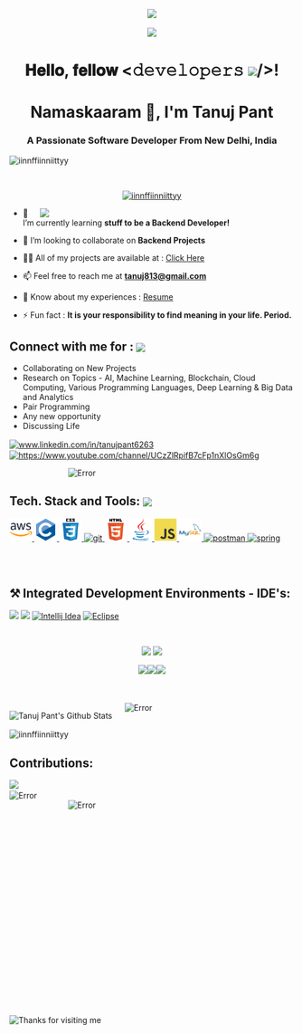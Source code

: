 <p align="center" >
  <img height=150px src="https://raw.githubusercontent.com/BhuvaneshHingal/BhuvaneshHingal/master/icon/Olaf.gif" />
 </p>
<p align= "center"><img  src="https://readme-typing-svg.herokuapp.com?font=Courier&color=1e90ff&size=40&center=true&vCenter=true&width=1200&height=70&lines=Heya%2C+I'm+Tanuj;Student%2C+Life+Long+Learner%2C+Web+Developer;Always+happy+to+help!;Thank+you+so+much+for+visiting+this+tiny+space!"/>
  </p>
<h1 align="center">𝐇𝐞𝐥𝐥𝐨, 𝐟𝐞𝐥𝐥𝐨𝐰 <𝚍𝚎𝚟𝚎𝚕𝚘𝚙𝚎𝚛𝚜 <img src="https://raw.githubusercontent.com/lostgirljourney/lostgirljourney/master/assets/gifs/Earth.gif" width="24px">/>!</h1>
<h1 align="center">Namaskaaram 🙏, I'm Tanuj Pant</h1>
<h3 align="center">A Passionate Software Developer From New Delhi, India</h3>

<p align="left"> <img src="https://komarev.com/ghpvc/?username=iinnffiinniittyy&label=Profile%20views&color=0e75b6&style=flat" alt="iinnffiinniittyy" /> </p>
<br>
<p align="center"> <a href="https://github.com/ryo-ma/github-profile-trophy"><img src="https://github-profile-trophy.vercel.app/?username=iinnffiinniittyy" alt="iinnffiinniittyy" /></a> </p>

<img align="right"  width="450" src="https://media.giphy.com/media/3o7qE1YN7aBOFPRw8E/giphy.gif">

- 🌱 I’m currently learning **stuff to be a Backend Developer!**

- 👯 I’m looking to collaborate on **Backend Projects**

- 👨‍💻 All of my projects are available at : [Click Here](https://iinnffiinniittyy.github.io/)

- 📫 Feel free to reach me at **tanuj813@gmail.com**

- 📄 Know about my experiences : [Resume](https://drive.google.com/file/d/1FjvviFTQ3BuzjNghrkKkGj5KOHUjiVNk/view?usp=sharing)

- ⚡ Fun fact :  **It is your responsibility to find meaning in your life. Period.**

## Connect with me for : <img align="center" src="https://github.com/CyberBoyAyush/CyberBoyAyush/raw/master/gifs/Handshake.gif" height="45px" style="max-width:100%;">
  - Collaborating on New Projects
  - Research on Topics - AI, Machine Learning, Blockchain, Cloud Computing, Various Programming Languages, Deep Learning & Big Data and Analytics
  - Pair Programming
  - Any new opportunity 
  - Discussing Life  

<p align="left">
<a href="https://www.linkedin.com/in/tanujpant6263" target="blank"><img align="center" src="https://raw.githubusercontent.com/rahuldkjain/github-profile-readme-generator/master/src/images/icons/Social/linked-in-alt.svg" alt="www.linkedin.com/in/tanujpant6263" height="30" width="40" /></a>
<a href="https://www.youtube.com/channel/UCzZlRpifB7cFp1nXlOsGm6g" target="blank"><img align="center" src="https://raw.githubusercontent.com/rahuldkjain/github-profile-readme-generator/master/src/images/icons/Social/youtube.svg" alt="https://www.youtube.com/channel/UCzZlRpifB7cFp1nXlOsGm6g" height="30" width="40" /></a>
</p>
<img align="right" width="400" src="https://c.tenor.com/GfSX-u7VGM4AAAAC/coding.gif" alt="Error">
<br>
<h2 align="left">Tech. Stack and Tools: <img align="center" src="https://upload.wikimedia.org/wikipedia/commons/thumb/d/d6/Cat_Laptop_-_Idil_Keysan_-_Wikimedia_Giphy_stickers_2019.gif/1200px-Cat_Laptop_-_Idil_Keysan_-_Wikimedia_Giphy_stickers_2019.gif" height="59px" style="max-width:100%;"></h2>
<p align="left"> <a href="https://aws.amazon.com" target="_blank" rel="noreferrer"> <img src="https://raw.githubusercontent.com/devicons/devicon/master/icons/amazonwebservices/amazonwebservices-original-wordmark.svg" alt="aws" width="40" height="40"/> </a> <a href="https://www.cprogramming.com/" target="_blank" rel="noreferrer"> <img src="https://raw.githubusercontent.com/devicons/devicon/master/icons/c/c-original.svg" alt="c" width="40" height="40"/> </a> <a href="https://www.w3schools.com/css/" target="_blank" rel="noreferrer"> <img src="https://raw.githubusercontent.com/devicons/devicon/master/icons/css3/css3-original-wordmark.svg" alt="css3" width="40" height="40"/> </a> <a href="https://git-scm.com/" target="_blank" rel="noreferrer"> <img src="https://www.vectorlogo.zone/logos/git-scm/git-scm-icon.svg" alt="git" width="40" height="40"/> </a> <a href="https://www.w3.org/html/" target="_blank" rel="noreferrer"> <img src="https://raw.githubusercontent.com/devicons/devicon/master/icons/html5/html5-original-wordmark.svg" alt="html5" width="40" height="40"/> </a> <a href="https://www.java.com" target="_blank" rel="noreferrer"> <img src="https://raw.githubusercontent.com/devicons/devicon/master/icons/java/java-original.svg" alt="java" width="40" height="40"/> </a> <a href="https://developer.mozilla.org/en-US/docs/Web/JavaScript" target="_blank" rel="noreferrer"> <img src="https://raw.githubusercontent.com/devicons/devicon/master/icons/javascript/javascript-original.svg" alt="javascript" width="40" height="40"/> </a><a href="https://www.mysql.com/" target="_blank" rel="noreferrer"> <img src="https://raw.githubusercontent.com/devicons/devicon/master/icons/mysql/mysql-original-wordmark.svg" alt="mysql" width="40" height="40"/> </a><a href="https://postman.com" target="_blank" rel="noreferrer"> <img src="https://www.vectorlogo.zone/logos/getpostman/getpostman-icon.svg" alt="postman" width="40" height="40"/> </a> <a href="https://spring.io/" target="_blank" rel="noreferrer"> <img src="https://www.vectorlogo.zone/logos/springio/springio-icon.svg" alt="spring" width="40" height="40"/> </a> </p>

<br>
 <br>
 <h2 align="left">⚒  Integrated Development Environments - IDE's:</h2>
<p align="left">
 <img src="https://img.shields.io/badge/Visual_Studio_Code-0078D4?style=for-the-badge&logo=visual%20studio%20code&logoColor=white">
 <img src="https://img.shields.io/badge/sublime_text-%23575757.svg?&style=for-the-badge&logo=sublime-text&logoColor=important">
<a href="https://www.jetbrains.com/idea/" rel="nofollow"><img src="https://camo.githubusercontent.com/ca35911d1944e2b62415b6b84040fccc403aaacf064b95e5d0cd93790b34e4a8/68747470733a2f2f696d672e736869656c64732e696f2f62616467652f2d496e74656c6c694a5f494445412d3362326535613f7374796c653d666f722d7468652d6261646765266c6f676f3d496e74656c6c694a2d49444541266c6f676f436f6c6f723d7768697465" alt="Intellij Idea" title="Intellij Idea" data-canonical-src="https://img.shields.io/badge/-IntelliJ_IDEA-3b2e5a?style=for-the-badge&amp;logo=IntelliJ-IDEA&amp;logoColor=white" style="max-width:100%;"></a>
<a href="https://www.eclipse.org/ide/" rel="nofollow"><img src="https://camo.githubusercontent.com/e94c506671e04a00c96f348821d212086714dbffcc98cb17fead097355017543/68747470733a2f2f696d672e736869656c64732e696f2f62616467652f2d45636c697073652d3362326535613f7374796c653d666f722d7468652d6261646765266c6f676f3d45636c69707365266c6f676f436f6c6f723d7768697465" alt="Eclipse" title="Eclipse" data-canonical-src="https://img.shields.io/badge/-Eclipse-3b2e5a?style=for-the-badge&amp;logo=Eclipse&amp;logoColor=white" style="max-width:100%;"></a>
</p>
<br>

<p align="center">
  <img height=230px src="https://i.pinimg.com/564x/28/f2/76/28f2765e35060ace8830174479e60976.jpg" />  
  <img height=200px src="https://github-readme-stats.vercel.app/api/top-langs/?username=IInnffiinniittyy&theme=tokyonight&hide_border=true&include_all_commits=true&count_private=false&layout=compact"> 
</p>
<p align="center">
 <a target="_blank" rel="noopener noreferrer" href="https://camo.githubusercontent.com/ece04e9e6d8e7370a88024f41d544915e01ce71b5457326c08349cc282ccf2d4/68747470733a2f2f6d65646961332e67697068792e636f6d2f6d656469612f6c6e377a32655772696951416c6c6656636e2f323030772e77656270"><img src="https://camo.githubusercontent.com/ece04e9e6d8e7370a88024f41d544915e01ce71b5457326c08349cc282ccf2d4/68747470733a2f2f6d65646961332e67697068792e636f6d2f6d656469612f6c6e377a32655772696951416c6c6656636e2f323030772e77656270" width="100" data-canonical-src="https://media3.giphy.com/media/ln7z2eWriiQAllfVcn/200w.webp" style="max-width:100%;"></a><a target="_blank" rel="noopener noreferrer" href="https://camo.githubusercontent.com/a3ccfae79c559d3ff0c7ece89882c93bf278d01f0d2a1d908e19497630dca49d/68747470733a2f2f692e67697068792e636f6d2f6d656469612f4c4d7439363338644f38646674416a74636f2f3230302e77656270"><img src="https://camo.githubusercontent.com/0cad3f969b0946abd0e5f16e9ed1ff78a2495a40c2bb5c6414aefd4be76505aa/68747470733a2f2f692e67697068792e636f6d2f6d656469612f4b7a4a6b7a6a676766474e355079366e6b542f3230302e77656270" width="100" data-canonical-src="https://i.giphy.com/media/KzJkzjggfGN5Py6nkT/200.webp" style="max-width:100%;"></a><a target="_blank" rel="noopener noreferrer" href="https://camo.githubusercontent.com/4d67389739aa53e876a878719fa61eeebea468ae0be6af71903fa8c4c9b72018/68747470733a2f2f692e67697068792e636f6d2f6d656469612f49647941514a564e326b56504e55726f6a4d2f3230302e77656270"><img src="https://camo.githubusercontent.com/4d67389739aa53e876a878719fa61eeebea468ae0be6af71903fa8c4c9b72018/68747470733a2f2f692e67697068792e636f6d2f6d656469612f49647941514a564e326b56504e55726f6a4d2f3230302e77656270" width="100" data-canonical-src="https://i.giphy.com/media/IdyAQJVN2kVPNUrojM/200.webp" style="max-width:100%;"></a><br><br>
 </p>
<br>

<img align="right" width="300" src="https://i.pinimg.com/originals/e4/26/70/e426702edf874b181aced1e2fa5c6cde.gif" alt="Error">

![Tanuj Pant's Github Stats](https://github-readme-stats.anuraghazra1.vercel.app/api?username=IInnffiinniittyy&show_icons=true&include_all_commits=true&theme=radical)

<p><img align="center" src="https://github-readme-streak-stats.herokuapp.com/?user=iinnffiinniittyy&" alt="iinnffiinniittyy" /></p>

<h2 align="left">Contributions: </h2>
<img src="https://activity-graph.herokuapp.com/graph?username=IInnffiinniittyy&amp;theme=react-dark&amp;hide_border=true&amp;area=true" style="max-width:100%;">
<br>

<img width="400" align="left" src="https://c.tenor.com/lKFLaKjwKuQAAAAM/mental-health-wellbeing.gif" alt="Error">
<img width="400" height="380" align="right" src="https://assets.bwbx.io/images/users/iqjWHBFdfxIU/i8TTfc2g2GHo/v1/-1x-1.jpg" alt="Error">
<br>
<br>
<img height="120" alt="Thanks for visiting me" width="100%" src="https://raw.githubusercontent.com/BrunnerLivio/brunnerlivio/master/images/marquee.svg" style="max-width:100%;">
